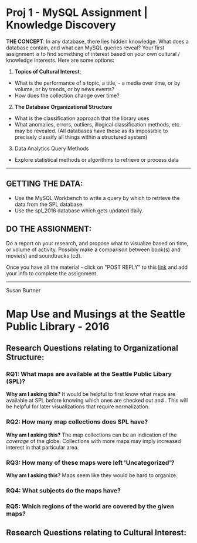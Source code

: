 # Proj 1 - MySQL Assignment | Knowledge Discovery

**THE CONCEPT**: In any database, there lies hidden knowledge. What does a database contain, and what can MySQL queries reveal? Your first assignment is to find something of interest based on your own cultural / knowledge interests. Here are some options: 

1) **Topics of Cultural Interest**: 
- What is the performance of a topic, a title, - a media over time, or by volume, or by trends, or by news events?
- How does the collection change over time?

2) **The Database Organizational Structure**
- What is the classification approach that the library uses
- What anomalies, errors, outliers, illogical classification methods, etc. may be revealed. 
(All databases have these as its impossible to precisely classify all things within a structured system)

3) Data Analytics Query Methods
- Explore statistical methods or algorithms to retrieve or process data

----------

## GETTING THE DATA:

- Use the MySQL Workbench to write a query by which to retrieve the data from the SPL database.
- Use the spl_2016 database which gets updated daily.

## DO THE ASSIGNMENT:

Do a report on your research, and propose what to visualize based on time, or volume of activity. Possibly make a comparison between book(s) and movie(s) and soundtracks (cd).

Once you have all the material - click on "POST REPLY" to this [link](http://w2.mat.ucsb.edu/forum/viewtopic.php?f=77&t=313) and add your info to complete the assignment.

----------
Susan Burtner
# Map Use and Musings at the Seattle Public Library - 2016

## Research Questions relating to Organizational Structure:
### RQ1: What maps are available at the Seattle Public Libary (SPL)?

**Why am I asking this?** It would be helpful to first know what maps are available at SPL before knowing which ones are checked out and . This will be helpful for later visualizations that require normalization.


### RQ2: How many map collections does SPL have?

**Why am I asking this?** The map collections can be an indication of the *coverage* of the globe. Collections with more maps may imply increased interest in that particular area.


### RQ3: How many of these maps were left 'Uncategorized'?

**Why am I asking this?** Maps seem like they would be hard to organize. 


### RQ4: What subjects do the maps have?

### RQ5: Which regions of the world are covered by the given maps?


## Research Questions relating to Cultural Interest:

